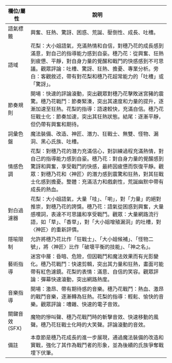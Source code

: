 | 欄位/屬性 | 說明 |
|---|---|
| 語氣標籤 | 興奮、狂熱、驚訝、困惑、荒誕、壓倒性、成長、吐槽。 |
| 語域 | 花梨：大小姐語氣，充滿熱情和自信，對穗乃花的成長感到滿意，對自己的指導能力感到自豪。穗乃花：從興奮、狂熱到疲憊、平靜，對自身力量的覺醒和戰鬥的快感感到不可思議。觀眾評論：吐槽、驚訝、狂熱、擔憂、專業分析。旁白：客觀敘述，帶有對花梨和穗乃花超常能力的「吐槽」或「驚訝」。 |
| 節奏規則 | 開場：快速的評論滾動，突出觀眾對穗乃花擊敗迷宮豬的震驚。穗乃花戰鬥：節奏緊湊，突出其速度和力量的提升，逐漸加速至狂熱。花梨的指導：語速較快，充滿自信。穗乃花狂戰士化：節奏加速，突出其狂熱狀態。結尾：逐漸平靜，但仍帶有興奮和期待。 |
| 詞彙色盤 | 魔法裝備、改造、神匠、潛力、狂戰士、無雙、怪物、漏洞、黑心氏族、吐槽。 |
| 情感色調 | 花梨：對穗乃花的潛力充滿信心，對訓練過程充滿熱情，對自己的指導能力感到自豪。穗乃花：對自身力量的覺醒感到驚訝和興奮，享受戰鬥的快感，最終因疲憊而恢復平靜。觀眾：對穗乃花和〈神匠〉的潛力感到震驚和狂熱，對其狂戰士化感到擔憂。整體：充滿活力和戲劇性，荒誕幽默中帶有成長的熱血。 |
| 對白過濾器 | 花梨：大小姐語氣，大量「哇」、「喲」，對「力量」的絕對推崇，對穗乃花的誇獎。穗乃花：語氣從困惑到興奮，大量感嘆詞，表達不可思議和享受戰鬥。觀眾：大量網路流行語，如「草」、「香草」，對「大小姐增殖漏洞」的吐槽，對〈神匠〉的重新評價。 |
| 隱喻限制 | 允許將穗乃花比作「狂戰士」、「大小姐候補」、「怪物二號」，將〈神匠〉比作「破壞平衡的技能」、「神之名」。 |
| 藝術指導 | 迷宮中層：昏暗、危險，但因戰鬥和魔法效果而有光影變化。穗乃花戰鬥：快速剪輯，突出其力量和狂熱，畫面可能帶有紅色濾鏡。花梨的表情：滿意、自信的笑容。觀眾評論：彈幕快速滾動，突出網路熱度。 |
| 音樂指導 | 開場：激昂、帶有期待感的音樂。穗乃花戰鬥：熱血、激昂的戰鬥音樂，逐漸轉為狂熱。花梨的指導：輕鬆、愉快的音樂。觀眾評論：嘈雜、快速的電子音效。 |
| 關鍵音效 (SFX) | 魔物的慘叫聲、穗乃花戰鬥時的斬擊音效、快速移動的風聲。穗乃花狂戰士化時的大笑聲。評論滾動的音效。 |
| 備註 | 本章節是穗乃花成長的進一步展現，通過魔法裝備的改造和實戰，強化了其作為戰鬥者的形象，並為後續的氏族爭奪戰埋下伏筆。 |

